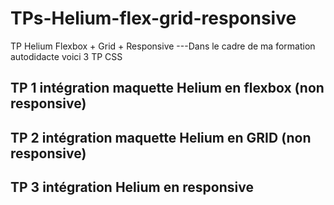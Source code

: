 # TPs-Helium-flex-grid-responsive
TP Helium Flexbox + Grid + Responsive
---Dans le cadre de ma formation autodidacte voici 3 TP CSS
## TP 1 intégration maquette Helium en flexbox (non responsive)
## TP 2 intégration maquette Helium en GRID (non responsive)
## TP 3 intégration Helium en responsive
